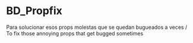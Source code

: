# BD_Propfix
Para solucionar esos props molestas que se quedan bugueados a veces / To fix those annoying props that get bugged sometimes
